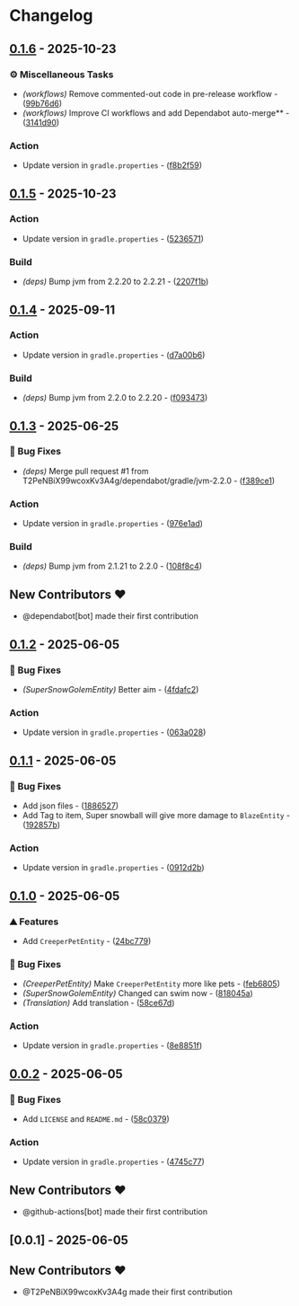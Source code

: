 # Changelog

## [0.1.6](https://github.com/T2PeNBiX99wcoxKv3A4g/Polymer-Server-Utils/compare/v0.1.5..v0.1.6) - 2025-10-23

### ⚙️ Miscellaneous Tasks

- *(workflows)* Remove commented-out code in pre-release workflow - ([99b76d6](https://github.com/T2PeNBiX99wcoxKv3A4g/Polymer-Server-Utils/commit/99b76d68c4c9112894aaee3009f5a8e84c531806))
- *(workflows)* Improve CI workflows and add Dependabot auto-merge** - ([3141d90](https://github.com/T2PeNBiX99wcoxKv3A4g/Polymer-Server-Utils/commit/3141d9004f9e4fc1963f6199d88ff291fd9ab070))

### Action

- Update version in `gradle.properties` - ([f8b2f59](https://github.com/T2PeNBiX99wcoxKv3A4g/Polymer-Server-Utils/commit/f8b2f594729c27963603f440dd7b6d14253519a5))


## [0.1.5](https://github.com/T2PeNBiX99wcoxKv3A4g/Polymer-Server-Utils/compare/v0.1.4..v0.1.5) - 2025-10-23

### Action

- Update version in `gradle.properties` - ([5236571](https://github.com/T2PeNBiX99wcoxKv3A4g/Polymer-Server-Utils/commit/52365716484fdc0cc9764a1e8986321516435b24))

### Build

- *(deps)* Bump jvm from 2.2.20 to 2.2.21 - ([2207f1b](https://github.com/T2PeNBiX99wcoxKv3A4g/Polymer-Server-Utils/commit/2207f1b8153d450f9ddcc598bb4b9ebaf15caa21))


## [0.1.4](https://github.com/T2PeNBiX99wcoxKv3A4g/Polymer-Server-Utils/compare/v0.1.3..v0.1.4) - 2025-09-11

### Action

- Update version in `gradle.properties` - ([d7a00b6](https://github.com/T2PeNBiX99wcoxKv3A4g/Polymer-Server-Utils/commit/d7a00b67b6208867c4c972f9a986c0efc3d90bb5))

### Build

- *(deps)* Bump jvm from 2.2.0 to 2.2.20 - ([f093473](https://github.com/T2PeNBiX99wcoxKv3A4g/Polymer-Server-Utils/commit/f093473ac635f72efaf92617a7105ae4f9a5014a))


## [0.1.3](https://github.com/T2PeNBiX99wcoxKv3A4g/Polymer-Server-Utils/compare/v0.1.2..v0.1.3) - 2025-06-25

### 🐛 Bug Fixes

- *(deps)* Merge pull request #1 from T2PeNBiX99wcoxKv3A4g/dependabot/gradle/jvm-2.2.0 - ([f389ce1](https://github.com/T2PeNBiX99wcoxKv3A4g/Polymer-Server-Utils/commit/f389ce140e3dec1ec40f993ac9556806f34aad6f))

### Action

- Update version in `gradle.properties` - ([976e1ad](https://github.com/T2PeNBiX99wcoxKv3A4g/Polymer-Server-Utils/commit/976e1adf18da11cc55c17f2c4f323a84db5ce0cd))

### Build

- *(deps)* Bump jvm from 2.1.21 to 2.2.0 - ([108f8c4](https://github.com/T2PeNBiX99wcoxKv3A4g/Polymer-Server-Utils/commit/108f8c4401afa07028f14bb064fb9eb607b01dc6))

## New Contributors ❤️

* @dependabot[bot] made their first contribution

## [0.1.2](https://github.com/T2PeNBiX99wcoxKv3A4g/Polymer-Server-Utils/compare/v0.1.1..v0.1.2) - 2025-06-05

### 🐛 Bug Fixes

- *(SuperSnowGolemEntity)* Better aim - ([4fdafc2](https://github.com/T2PeNBiX99wcoxKv3A4g/Polymer-Server-Utils/commit/4fdafc25b42b7c3824dca891ea206eeca1411376))

### Action

- Update version in `gradle.properties` - ([063a028](https://github.com/T2PeNBiX99wcoxKv3A4g/Polymer-Server-Utils/commit/063a028cd43fe9235847da3d5b0a336e91a1a72d))


## [0.1.1](https://github.com/T2PeNBiX99wcoxKv3A4g/Polymer-Server-Utils/compare/v0.1.0..v0.1.1) - 2025-06-05

### 🐛 Bug Fixes

- Add json files - ([1886527](https://github.com/T2PeNBiX99wcoxKv3A4g/Polymer-Server-Utils/commit/1886527af3d161c649d8c578bfe9b0f57e64c8ac))
- Add Tag to item, Super snowball will give more damage to `BlazeEntity` - ([192857b](https://github.com/T2PeNBiX99wcoxKv3A4g/Polymer-Server-Utils/commit/192857bf6f16414858ee19a6b6fc4cb0b0660d84))

### Action

- Update version in `gradle.properties` - ([0912d2b](https://github.com/T2PeNBiX99wcoxKv3A4g/Polymer-Server-Utils/commit/0912d2bf9aa945ef2d0ed86666e69ecaf2988b62))


## [0.1.0](https://github.com/T2PeNBiX99wcoxKv3A4g/Polymer-Server-Utils/compare/v0.0.2..v0.1.0) - 2025-06-05

### ⛰️  Features

- Add `CreeperPetEntity` - ([24bc779](https://github.com/T2PeNBiX99wcoxKv3A4g/Polymer-Server-Utils/commit/24bc7791d378d49e1388246adcebea1f60a729ec))

### 🐛 Bug Fixes

- *(CreeperPetEntity)* Make `CreeperPetEntity` more like pets - ([feb6805](https://github.com/T2PeNBiX99wcoxKv3A4g/Polymer-Server-Utils/commit/feb68050e00567718552f832d5fb0a8de46f4745))
- *(SuperSnowGolemEntity)* Changed can swim now - ([818045a](https://github.com/T2PeNBiX99wcoxKv3A4g/Polymer-Server-Utils/commit/818045a4e5084abae7bceeb44b825895667bc253))
- *(Translation)* Add translation - ([58ce67d](https://github.com/T2PeNBiX99wcoxKv3A4g/Polymer-Server-Utils/commit/58ce67d6a47f4571936b73d22e6760516eee25d1))

### Action

- Update version in `gradle.properties` - ([8e8851f](https://github.com/T2PeNBiX99wcoxKv3A4g/Polymer-Server-Utils/commit/8e8851f852cc7d7906a76195e4ebf7fd4feb732b))


## [0.0.2](https://github.com/T2PeNBiX99wcoxKv3A4g/Polymer-Server-Utils/compare/v0.0.1..v0.0.2) - 2025-06-05

### 🐛 Bug Fixes

- Add `LICENSE` and `README.md` - ([58c0379](https://github.com/T2PeNBiX99wcoxKv3A4g/Polymer-Server-Utils/commit/58c0379fd28b87a50939f8bf1d59926deb35c08e))

### Action

- Update version in `gradle.properties` - ([4745c77](https://github.com/T2PeNBiX99wcoxKv3A4g/Polymer-Server-Utils/commit/4745c775d5c5e3dbd03672285c703360bfd2060c))

## New Contributors ❤️

* @github-actions[bot] made their first contribution

## [0.0.1] - 2025-06-05

## New Contributors ❤️

* @T2PeNBiX99wcoxKv3A4g made their first contribution

<!-- generated by git-cliff -->
